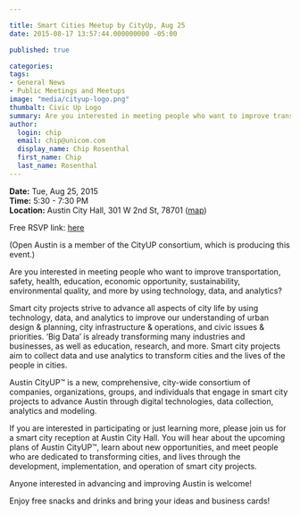 ```yaml
---

title: Smart Cities Meetup by CityUp, Aug 25
date: 2015-08-17 13:57:44.000000000 -05:00

published: true

categories:
tags:
- General News
- Public Meetings and Meetups
image: "media/cityup-logo.png"
thumbalt: Civic Up Logo
summary: Are you interested in meeting people who want to improve transportation, safety, health, education, economic opportunity, sustainability, environmental quality, and more by using technology, data, and analytics?
author:
  login: chip
  email: chip@unicom.com
  display_name: Chip Rosenthal
  first_name: Chip
  last_name: Rosenthal
---
```

<p><strong>Date:</strong> Tue, Aug 25, 2015<br />
<strong>Time:</strong> 5:30 - 7:30 PM<br />
<strong>Location:</strong> Austin City Hall, 301 W 2nd St, 78701 (<a href="https://goo.gl/maps/N48jB">map</a>)</p>
<p>Free RSVP link: <a href="https://www.eventbrite.com/e/smart-cities-meetup-using-technology-data-and-analytics-to-improve-cities-tickets-18154854659">here</a></p>
<p>(Open Austin is a member of the CityUP consortium, which is producing this event.)</p>
<p>Are you interested in meeting people who want to improve transportation, safety, health, education, economic opportunity, sustainability, environmental quality, and more by using technology, data, and analytics?</p>
<p>Smart city projects strive to advance all aspects of city life by using technology, data, and analytics to improve our understanding of urban design &amp; planning, city infrastructure &amp; operations, and civic issues &amp; priorities. ‘Big Data’ is already transforming many industries and businesses, as well as education, research, and more. Smart city projects aim to collect data and use analytics to transform cities and the lives of the people in cities.</p>
<p>Austin CityUP™ is a new, comprehensive, city-wide consortium of companies, organizations, groups, and individuals that engage in smart city projects to advance Austin through digital technologies, data collection, analytics and modeling.</p>
<p>If you are interested in participating or just learning more, please join us for a smart city reception at Austin City Hall. You will hear about the upcoming plans of Austin CityUP™, learn about new opportunities, and meet people who are dedicated to transforming cities, and lives through the development, implementation, and operation of smart city projects.</p>
<p>Anyone interested in advancing and improving Austin is welcome!</p>
<p>Enjoy free snacks and drinks and bring your ideas and business cards!</p>
